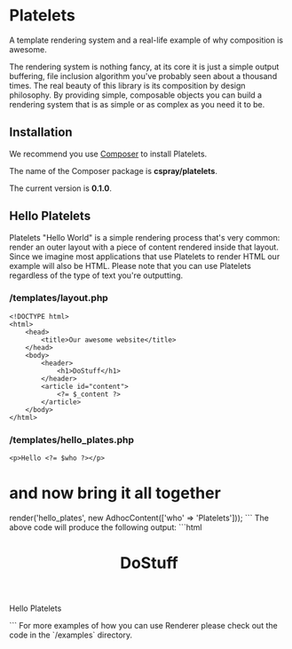 # Platelets

A template rendering system and a real-life example of why composition is awesome.

The rendering system is nothing fancy, at its core it is just a simple output buffering, file inclusion algorithm you've probably seen about a thousand times. The real beauty of this library is its composition by design philosophy. By providing simple, composable objects you can build a rendering system that is as simple or as complex as you need it to be.

## Installation

We recommend you use [Composer](https://getcomposer.org) to install Platelets.

The name of the Composer package is **cspray/platelets**.

The current version is **0.1.0**.

## Hello Platelets

Platelets "Hello World" is a simple rendering process that's very common: render an outer layout with a piece of content rendered inside that layout. Since we imagine most applications that use Platelets to render HTML our example will also be HTML. Please note that you can use Platelets regardless of the type of text you're outputting.

### /templates/layout.php
```
<!DOCTYPE html>
<html>
    <head>
        <title>Our awesome website</title>
    </head>
    <body>
        <header>
            <h1>DoStuff</h1>
        </header>
        <article id="content">
            <?= $_content ?>
        </article>
    </body>
</html>
```

### /templates/hello_plates.php
```
<p>Hello <?= $who ?></p>
```

# and now bring it all together
<?php



$templatesDir = '/templates';
$fileRenderer = new Platelets\FileRenderer($templatesDir);
$twoStepRenderer = new Platelets\TwoStepRenderer($fileRenderer, 'layout');
echo $twoStepRenderer->render('hello_plates', new AdhocContent(['who' => 'Platelets']));
```

The above code will produce the following output:

```html
<!DOCTYPE html>
<html>
    <head>
        <title>Our awesome website</title>
    </head>
    <body>
        <header>
            <h1>DoStuff</h1>
        </header>
        <article id="content">
            <p>Hello Platelets</p>
        </article>
    </body>
</html>
```

For more examples of how you can use Renderer please check out the code in the `/examples` directory.
